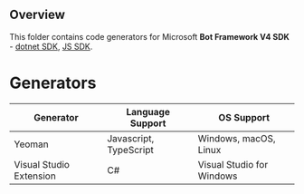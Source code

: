 ## Overview

This folder contains code generators for Microsoft **Bot Framework V4 SDK** - [dotnet SDK](https://github.com/Microsoft/botbuilder-dotnet), [JS SDK](https://github.com//microsoft/botbuilder-js).

# Generators

| Generator | Language Support | OS Support |
| --------- | ---------------- | ---------- |
| Yeoman    | Javascript, TypeScript | Windows, macOS, Linux |
| Visual Studio Extension | C# | Visual Studio for Windows |

